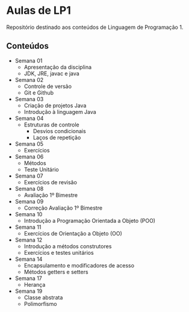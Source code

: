 # Aulas de LP1

Repositório destinado aos conteúdos de Linguagem de Programação 1.

## Conteúdos

- Semana 01
    - Apresentação da disciplina
    - JDK, JRE, javac e java
- Semana 02
    - Controle de versão
    - Git e Github
- Semana 03
    - Criação de projetos Java
    - Introdução à linguagem Java
- Semana 04
    - Estruturas de controle
        - Desvios condicionais
        - Laços de repetição
- Semana 05
    - Exercícios
- Semana 06
    - Métodos
    - Teste Unitário
- Semana 07
    - Exercícios de revisão
- Semana 08
    - Avaliação 1º Bimestre
- Semana 09
    - Correção Avaliação 1º Bimestre
- Semana 10
    - Introdução a Programação Orientada a Objeto (POO)
- Semana 11
    - Exercícios de Orientação a Objeto (OO)
- Semana 12
    - Introdução a métodos construtores 
    - Exercícios e testes unitários
- Semana 14
    - Encapsulamento e modificadores de acesso
    - Métodos getters e setters
- Semana 17
    - Herança
- Semana 19
    - Classe abstrata
    - Polimorfismo
